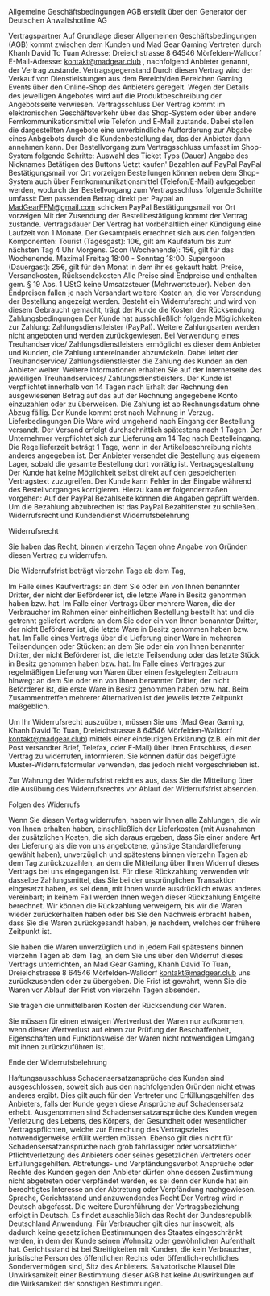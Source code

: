 Allgemeine Geschäftsbedingungen
AGB erstellt über den Generator der Deutschen Anwaltshotline AG

Vertragspartner
Auf Grundlage dieser Allgemeinen Geschäftsbedingungen (AGB) kommt zwischen dem Kunden und 
Mad Gear Gaming
Vertreten durch Khanh David To Tuan
Adresse: Dreieichstrasse 8 64546 Mörfelden-Walldorf
E-Mail-Adresse: kontakt@madgear.club
, nachfolgend Anbieter genannt, der Vertrag zustande.
Vertragsgegenstand
Durch diesen Vertrag wird der Verkauf von Dienstleistungen aus dem Bereich/den Bereichen Gaming Events über den Online-Shop des Anbieters geregelt. Wegen der Details des jeweiligen Angebotes wird auf die Produktbeschreibung der Angebotsseite verwiesen.
Vertragsschluss
Der Vertrag kommt im elektronischen Geschäftsverkehr über das Shop-System oder über andere Fernkommunikationsmittel wie Telefon und E-Mail zustande. Dabei stellen die dargestellten Angebote eine unverbindliche Aufforderung zur Abgabe eines Anbgebots durch die Kundenbestellung dar, das der Anbieter dann annehmen kann. Der Bestellvorgang zum Vertragsschluss umfasst im Shop-System folgende Schritte:
Auswahl des Ticket Typs (Dauer)
Angabe des Nicknames
Betätigen des Buttons 'Jetzt kaufen'
Bezahlen auf PayPal
PayPal Bestätigungsmail vor Ort vorzeigen
Bestellungen können neben dem Shop-System auch über Fernkommunikationsmittel (Telefon/E-Mail) aufgegeben werden, wodurch der Bestellvorgang zum Vertragsschluss folgende Schritte umfasst:
Den passenden Betrag direkt per Paypal an MadGearFFM@gmail.com schicken
PayPal Bestätigungsmail vor Ort vorzeigen
Mit der Zusendung der Bestellbestätigung kommt der Vertrag zustande.
Vertragsdauer
Der Vertrag hat vorbehaltlich einer Kündigung eine Laufzeit von 1 Monate. Der Gesamtpreis errechnet sich aus den folgenden Komponenten: Tourist (Tagesgast): 10€, gilt am Kaufdatum bis zum nächsten Tag 4 Uhr Morgens. Goon (Wochenende): 15€, gilt für das Wochenende. Maximal Freitag 18:00 - Sonntag 18:00. Supergoon (Dauergast): 25€, gilt für den Monat in dem ihr es gekauft habt.
Preise, Versandkosten, Rücksendekosten
Alle Preise sind Endpreise und enthalten gem. § 19 Abs. 1 UStG keine Umsatzsteuer (Mehrwertsteuer). Neben den Endpreisen fallen je nach Versandart weitere Kosten an, die vor Versendung der Bestellung angezeigt werden. Besteht ein Widerrufsrecht und wird von diesem Gebraucht gemacht, trägt der Kunde die Kosten der Rücksendung.
Zahlungsbedingungen
Der Kunde hat ausschließlich folgende Möglichkeiten zur Zahlung: Zahlungsdienstleister (PayPal). Weitere Zahlungsarten werden nicht angeboten und werden zurückgewiesen.
Bei Verwendung eines Treuhandservice/ Zahlungsdienstleisters ermöglicht es dieser dem Anbieter und Kunden, die Zahlung untereinander abzuwickeln. Dabei leitet der Treuhandservice/ Zahlungsdienstleister die Zahlung des Kunden an den Anbieter weiter. Weitere Informationen erhalten Sie auf der Internetseite des jeweiligen Treuhandservices/ Zahlungsdienstleisters. Der Kunde ist verpflichtet innerhalb von 14 Tagen nach Erhalt der Rechnung den ausgewiesenen Betrag auf das auf der Rechnung angegebene Konto einzuzahlen oder zu überweisen. Die Zahlung ist ab Rechnungsdatum ohne Abzug fällig. Der Kunde kommt erst nach Mahnung in Verzug.
Lieferbedingungen
Die Ware wird umgehend nach Eingang der Bestellung versandt. Der Versand erfolgt durchschnittlich spätestens nach 1 Tagen. Der Unternehmer verpflichtet sich zur Lieferung am 14 Tag nach Bestelleingang. Die Regellieferzeit beträgt 1 Tage, wenn in der Artikelbeschreibung nichts anderes angegeben ist. Der Anbieter versendet die Bestellung aus eigenem Lager, sobald die gesamte Bestellung dort vorrätig ist.
Vertragsgestaltung
Der Kunde hat keine Möglichkeit selbst direkt auf den gespeicherten Vertragstext zuzugreifen. Der Kunde kann Fehler in der Eingabe während des Bestellvorganges korrigieren. Hierzu kann er folgendermaßen vorgehen: Auf der PayPal Bezahlseite können die Angaben geprüft werden. Um die Bezahlung abzubrechen ist das PayPal Bezahlfenster zu schließen..
Widerrufsrecht und Kundendienst
Widerrufsbelehrung

Widerrufsrecht

Sie haben das Recht, binnen vierzehn Tagen ohne Angabe von Gründen diesen Vertrag zu widerrufen.

Die Widerrufsfrist beträgt vierzehn Tage ab dem Tag, 

Im Falle eines Kaufvertrags: an dem Sie oder ein von Ihnen benannter Dritter, der nicht der Beförderer ist, die letzte Ware in Besitz genommen haben bzw. hat.
Im Falle einer Vertrags über mehrere Waren, die der Verbraucher im Rahmen einer einheitlichen Bestellung bestellt hat und die getrennt geliefert werden: an dem Sie oder ein von Ihnen benannter Dritter, der nicht Beförderer ist, die letzte Ware in Besitz genommen haben bzw. hat.
Im Falle eines Vertrags über die Lieferung einer Ware in mehreren Teilsendungen oder Stücken: an dem Sie oder ein von Ihnen benannter Dritter, der nicht Beförderer ist, die letzte Teilsendung oder das letzte Stück in Besitz genommen haben bzw. hat.
Im Falle eines Vertrages zur regelmäßigen Lieferung von Waren über einen festgelegten Zeitraum hinweg: an dem Sie oder ein von Ihnen benannter Dritter, der nicht Beförderer ist, die erste Ware in Besitz genommen haben bzw. hat.
Beim Zusammentreffen mehrerer Alternativen ist der jeweils letzte Zeitpunkt maßgeblich.

Um Ihr Widerrufsrecht auszuüben, müssen Sie uns (Mad Gear Gaming, Khanh David To Tuan, Dreieichstrasse 8 64546 Mörfelden-Walldorf kontakt@madgear.club) mittels einer eindeutigen Erklärung (z.B. ein mit der Post versandter Brief, Telefax, oder E-Mail) über Ihren Entschluss, diesen Vertrag zu widerrufen, informieren. Sie können dafür das beigefügte Muster-Widerrufsformular verwenden, das jedoch nicht vorgeschrieben ist.

Zur Wahrung der Widerrufsfrist reicht es aus, dass Sie die Mitteilung über die Ausübung des Widerrufsrechts vor Ablauf der Widerrufsfrist absenden.

Folgen des Widerrufs

Wenn Sie diesen Vertag widerrufen, haben wir Ihnen alle Zahlungen, die wir von Ihnen erhalten haben, einschließlich der Lieferkosten (mit Ausnahmen der zusätzlichen Kosten, die sich daraus ergeben, dass Sie einer andere Art der Lieferung als die von uns angebotene, günstige Standardlieferung gewählt haben), unverzüglich und spätestens binnen vierzehn Tagen ab dem Tag zurückzuzahlen, an dem die Mitteilung über Ihren Widerruf dieses Vertrags bei uns eingegangen ist. Für diese Rückzahlung verwenden wir dasselbe Zahlungsmittel, das Sie bei der ursprünglichen Transaktion eingesetzt haben, es sei denn, mit Ihnen wurde ausdrücklich etwas anderes vereinbart; in keinem Fall werden Ihnen wegen dieser Rückzahlung Entgelte berechnet. Wir können die Rückzahlung verweigern, bis wir die Waren wieder zurückerhalten haben oder bis Sie den Nachweis erbracht haben, dass Sie die Waren zurückgesandt haben, je nachdem, welches der frühere Zeitpunkt ist.

Sie haben die Waren unverzüglich und in jedem Fall spätestens binnen vierzehn Tagen ab dem Tag, an dem Sie uns über den Widerruf dieses Vertrags unterrichten, an Mad Gear Gaming, Khanh David To Tuan, Dreieichstrasse 8 64546 Mörfelden-Walldorf kontakt@madgear.club uns zurückzusenden oder zu übergeben. Die Frist ist gewahrt, wenn Sie die Waren vor Ablauf der Frist von vierzehn Tagen absenden.

Sie tragen die unmittelbaren Kosten der Rücksendung der Waren.

Sie müssen für einen etwaigen Wertverlust der Waren nur aufkommen, wenn dieser Wertverlust auf einen zur Prüfung der Beschaffenheit, Eigenschaften und Funktionsweise der Waren nicht notwendigen Umgang mit ihnen zurückzuführen ist.

Ende der Widerrufsbelehrung

Haftungsausschluss
Schadensersatzansprüche des Kunden sind ausgeschlossen, soweit sich aus den nachfolgenden Gründen nicht etwas anderes ergibt. Dies gilt auch für den Vertreter und Erfüllungsgehilfen des Anbieters, falls der Kunde gegen diese Ansprüche auf Schadensersatz erhebt. Ausgenommen sind Schadensersatzansprüche des Kunden wegen Verletzung des Lebens, des Körpers, der Gesundheit oder wesentlicher Vertragspflichten, welche zur Erreichung des Vertragszieles notwendigerweise erfüllt werden müssen. Ebenso gilt dies nicht für Schadensersatzansprüche nach grob fahrlässiger oder vorsätzlicher Pflichtverletzung des Anbieters oder seines gesetzlichen Vertreters oder Erfüllungsgehilfen.
Abtretungs- und Verpfändungsverbot
Ansprüche oder Rechte des Kunden gegen den Anbieter dürfen ohne dessen Zustimmung nicht abgetreten oder verpfändet werden, es sei denn der Kunde hat ein berechtigtes Interesse an der Abtretung oder Verpfändung nachgewiesen.
Sprache, Gerichtsstand und anzuwendendes Recht
Der Vertrag wird in Deutsch abgefasst. Die weitere Durchführung der Vertragsbeziehung erfolgt in Deutsch. Es findet ausschließlich das Recht der Bundesrepublik Deutschland Anwendung. Für Verbraucher gilt dies nur insoweit, als dadurch keine gesetzlichen Bestimmungen des Staates eingeschränkt werden, in dem der Kunde seinen Wohnsitz oder gewöhnlichen Aufenthalt hat. Gerichtsstand ist bei Streitigkeiten mit Kunden, die kein Verbraucher, juristische Person des öffentlichen Rechts oder öffentlich-rechtliches Sondervermögen sind, Sitz des Anbieters.
Salvatorische Klausel
Die Unwirksamkeit einer Bestimmung dieser AGB hat keine Auswirkungen auf die Wirksamkeit der sonstigen Bestimmungen.

